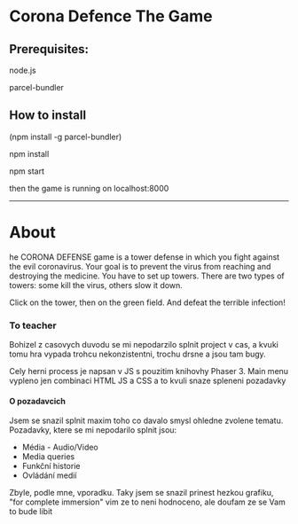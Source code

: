 # Corona Defence The Game

## Prerequisites:
node.js

parcel-bundler

## How to install
(npm install -g parcel-bundler)

npm install

npm start

then the game is running on localhost:8000

<hr>


# About
he CORONA DEFENSE game is a tower defense in which you fight against the evil coronavirus. 
Your goal is to prevent the virus from reaching and destroying the medicine. You have to set up towers. There are two types of towers: some kill the virus, others slow it down.

Click on the tower, then on the green field. And defeat the terrible infection!


### To teacher

Bohizel z casovych duvodu se mi nepodarzilo splnit project v cas, 
a kvuki tomu hra vypada trohcu nekonzistentni, trochu drsne a jsou tam bugy.

Cely herni process je napsan v JS s pouzitim knihovhy Phaser 3. 
Main menu vypleno jen combinaci HTML JS a CSS a to kvuli snaze spleneni pozadavky

#### O pozadavcich
Jsem se snazil splnit maxim toho co davalo smysl ohledne zvolene tematu.
Pozadavky, ktere se mi nepodarilo splnit jsou:

*  Média - Audio/Video
*  Media queries
*  Funkční historie
*  Ovládání medií

Zbyle, podle mne, vporadku.
Taky jsem se snazil prinest hezkou grafiku, "for complete immersion" vim ze to neni hodnoceno, ale doufam ze se Vam to bude libit